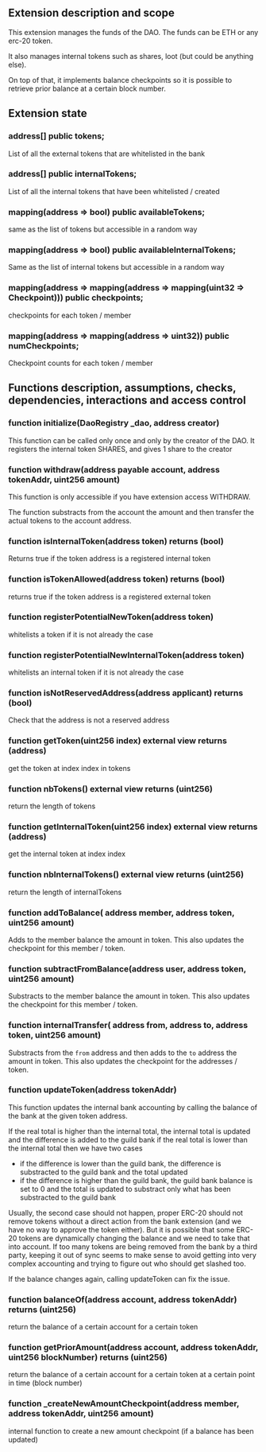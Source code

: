 ## Extension description and scope
This extension manages the funds of the DAO. The funds can be ETH or any erc-20 token.

It also manages internal tokens such as shares, loot (but could be anything else).

On top of that, it implements balance checkpoints so it is possible to retrieve prior balance at a certain block number.
## Extension state

### address[] public tokens;
List of all the external tokens that are whitelisted in the bank

### address[] public internalTokens;
List of all the internal tokens that have been whitelisted / created

### mapping(address => bool) public availableTokens;
same as the list of tokens but accessible in a random way

### mapping(address => bool) public availableInternalTokens;
Same as the list of internal tokens but accessible in a random way
### mapping(address => mapping(address => mapping(uint32 => Checkpoint))) public checkpoints;
checkpoints for each token / member
### mapping(address => mapping(address => uint32)) public numCheckpoints;
Checkpoint counts for each token / member

## Functions description, assumptions, checks, dependencies, interactions and access control
    
### function initialize(DaoRegistry _dao, address creator) 
This function can be called only once and only by the creator of the DAO.
It registers the internal token SHARES, and gives 1 share to the creator

### function withdraw(address payable account, address tokenAddr, uint256 amount)
This function is only accessible if you have extension access WITHDRAW.

The function substracts from the account the amount and then transfer the actual tokens to the account address.
    
### function isInternalToken(address token) returns (bool) 
Returns true if the token address is a registered internal token
    
### function isTokenAllowed(address token) returns (bool) 
returns true if the token address is a registered external token

### function registerPotentialNewToken(address token)        
whitelists a token if it is not already the case
### function registerPotentialNewInternalToken(address token)
whitelists an internal token if it is not already the case

### function isNotReservedAddress(address applicant) returns (bool)
Check that the address is not a reserved address

### function getToken(uint256 index) external view returns (address) 
get the token at index index in tokens
### function nbTokens() external view returns (uint256) 
return the length of tokens
### function getInternalToken(uint256 index) external view returns (address) 
get the internal token at index index
### function nbInternalTokens() external view returns (uint256) 
return the length of internalTokens
### function addToBalance( address member, address token, uint256 amount)
Adds to the member balance the amount in token.
This also updates the checkpoint for this member / token.

### function subtractFromBalance(address user, address token, uint256 amount)
Substracts to the member balance the amount in token.
This also updates the checkpoint for this member / token.
### function internalTransfer( address from, address to, address token, uint256 amount)
Substracts from the `from` address and then adds to the `to` address the amount in token.
This also updates the checkpoint for the addresses / token.
### function updateToken(address tokenAddr)
This function updates the internal bank accounting by calling the balance of the bank at the given token address.

If the real total is higher than the internal total, the internal total is updated and the difference is added to the guild bank
if the real total is lower than the internal total then we have two cases
- if the difference is lower than the guild bank, the difference is substracted to the guild bank and the total updated
- if the difference is higher than the guild bank, the guild bank balance is set to 0 and the total is updated to substract only what has been substracted to the guild bank

Usually, the second case should not happen, proper ERC-20 should not remove tokens without a direct action from the bank extension (and we have no way to approve the token either). But it is possible that some ERC-20 tokens are dynamically changing the balance and we need to take that into account. If too many tokens are being removed from the bank by a third party, keeping it out of sync seems to make sense to avoid getting into very complex accounting and trying to figure out who should get slashed too.

If the balance changes again, calling updateToken can fix the issue.

### function balanceOf(address account, address tokenAddr) returns (uint256)
return the balance of a certain account for a certain token
### function getPriorAmount(address account, address tokenAddr, uint256 blockNumber) returns (uint256) 
return the balance of a certain account for a certain token at a certain point in time (block number)
### function _createNewAmountCheckpoint(address member, address tokenAddr, uint256 amount) 
internal function to create a new amount checkpoint (if a balance has been updated)
